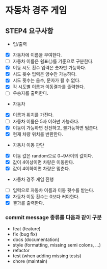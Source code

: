 # 자동차 경주 게임

## STEP4 요구사항
* 입/출력
- [X] 자동차에 이름을 부여한다.
- [ ] 자동차 이름은 쉼표(,)를 기준으로 구분한다.
- [X] 이동 시도 횟수 입력은 숫자만 가능하다.
- [X] 시도 횟수 입력은 양수만 가능하다.
- [X] 시도 횟수는 음수, 문자가 될 수 없다.
- [X] 각 시도별 이름과 이동결과를 출력한다.
- [ ] 우승자를 출력한다.
* 자동차
- [X] 이름과 위치를 가진다.
- [ ] 자동차 이름은 5자 이하만 가능하다.
- [X] 이동이 가능하면 전진하고, 불가능하면 멈춘다.
- [X] 현재 차량 위치를 반환한다.
* 자동차 이동 판단
- [X] 이동 값은 random으로 0~9사이의 값이다.
- [X] 값이 4이상이면 차량은 이동한다.
- [X] 값이 4이하이면 차량은 멈춘다.
* 자동차 경주 게임 진행
- [ ] 입력으로 자동차 이름과 이동 횟수를 받는다.
- [X] 자동차 이동 횟수는 0보다 커야한다.
- [X] 결과를 출력한다.

### commit message 종류를 다음과 같이 구분
- feat (feature)
- fix (bug fix)
- docs (documentation)
- style (formatting, missing semi colons, …)
- refactor
- test (when adding missing tests)
- chore (maintain)
